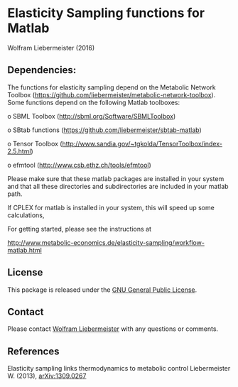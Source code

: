 Elasticity Sampling functions for Matlab
========================================

Wolfram Liebermeister (2016)

## Dependencies: 

The functions for elasticity sampling depend on the Metabolic Network Toolbox (https://github.com/liebermeister/metabolic-network-toolbox). Some functions depend on the following Matlab toolboxes:

  o SBML Toolbox               (http://sbml.org/Software/SBMLToolbox)

  o SBtab functions            (https://github.com/liebermeister/sbtab-matlab)

  o Tensor Toolbox             (http://www.sandia.gov/~tgkolda/TensorToolbox/index-2.5.html)

  o efmtool                    (http://www.csb.ethz.ch/tools/efmtool)

Please make sure that these matlab packages are installed in your system and that all these directories and subdirectories are included in your matlab path.

If CPLEX for matlab is installed in your system, this will speed up some calculations,

For getting started, please see the instructions at

http://www.metabolic-economics.de/elasticity-sampling/workflow-matlab.html

## License
This package is released under the [GNU General Public License](LICENSE).

## Contact
Please contact [Wolfram Liebermeister](wolfram.liebermeister@gmail.com) with any questions or comments.

## References
Elasticity sampling links thermodynamics to metabolic control
Liebermeister W. (2013), [arXiv:1309.0267](https://arxiv.org/abs/1309.0267)